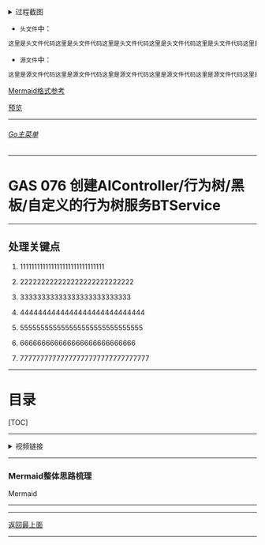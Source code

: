 <details>
<summary>过程截图</summary>

>

------

</details>




+ `头文件`中：
```cpp
这里是头文件代码这里是头文件代码这里是头文件代码这里是头文件代码这里是头文件代码这里是头文件代码
```

+ `源文件`中：
```cpp
这里是源文件代码这里是源文件代码这里是源文件代码这里是源文件代码这里是源文件代码这里是源文件代码
```

[Mermaid格式参考](https://github.com/liyunlong618/LiYunLongKnowledgeLibrary/blob/main/Mermaid%E6%A0%BC%E5%BC%8F%E5%8F%82%E8%80%83.md)

[预览](https://github.com/liyunlong618/LiYunLongKnowledgeLibrary/tree/main/UECPP/Models/GAS/GAS_2_Aura)



___________________________________________________________________________________________
###### [Go主菜单](../MainMenu.md)
___________________________________________________________________________________________

# GAS 076 创建AIController/行为树/黑板/自定义的行为树服务BTService

___________________________________________________________________________________________

## 处理关键点

1. 111111111111111111111111111111

2. 222222222222222222222222222

3. 33333333333333333333333333

4. 4444444444444444444444444444

5. 555555555555555555555555555555

6. 666666666666666666666666666

7. 77777777777777777777777777777777

___________________________________________________________________________________________

# 目录


[TOC]


___________________________________________________________________________________________

<details>
<summary>视频链接</summary>

[1. Enemy AI Setup_哔哩哔哩_bilibili](https://www.bilibili.com/video/BV1JD421E7yC?p=161&vd_source=9e1e64122d802b4f7ab37bd325a89e6c)

[2. AI Controller Blackboard and Behavior Tree_哔哩哔哩_bilibili](https://www.bilibili.com/video/BV1JD421E7yC?p=162&vd_source=9e1e64122d802b4f7ab37bd325a89e6c)


------

</details>

___________________________________________________________________________________________

### Mermaid整体思路梳理

Mermaid

___________________________________________________________________________________________
















___________________________________________________________________________________________

[返回最上面](#Go主菜单)

___________________________________________________________________________________________